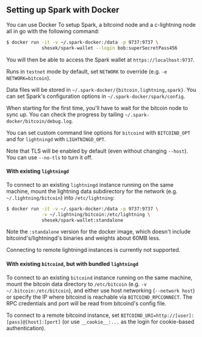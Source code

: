 ## Setting up Spark with Docker

You can use Docker To setup Spark, a bitcoind node and a c-lightning node all in go with the following command:

```bash
$ docker run -it -v ~/.spark-docker:/data -p 9737:9737 \
             shesek/spark-wallet --login bob:superSecretPass456
```

You will then be able to access the Spark wallet at `https://localhost:9737`.

Runs in `testnet` mode by default, set `NETWORK` to override (e.g. `-e NETWORK=bitcoin`).

Data files will be stored in `~/.spark-docker/{bitcoin,lightning,spark}`.
You can set Spark's configuration options in `~/.spark-docker/spark/config`.

When starting for the first time, you'll have to wait for the bitcoin node to sync up.
You can check the progress by tailing `~/.spark-docker/bitcoin/debug.log`.

You can set custom command line options for `bitcoind` with `BITCOIND_OPT`
and for `lightningd` with `LIGHTNINGD_OPT`.

Note that TLS will be enabled by default (even without changing `--host`).
You can use `--no-tls` to turn it off.

#### With existing `lightningd`

To connect to an existing `lightningd` instance running on the same machine,
mount the lightning data subdirectory for the network (e.g. `~/.lightning/bitcoin`)
into `/etc/lightning`:

```bash
$ docker run -it -v ~/.spark-docker:/data -p 9737:9737 \
             -v ~/.lightning/bitcoin:/etc/lightning \
             shesek/spark-wallet:standalone
```

Note the `:standalone` version for the docker image, which doesn't include
bitcoind's/lightningd's binaries and weights about 60MB less.

Connecting to remote lightningd instances is currently not supported.

#### With existing `bitcoind`, but with bundled `lightningd`

To connect to an existing `bitcoind` instance running on the same machine,
mount the bitcoin data directory to `/etc/bitcoin` (e.g. `-v ~/.bitcoin:/etc/bitcoin`),
and either use host networking (`--network host`) or specify the IP where bitcoind is reachable via `BITCOIND_RPCCONNECT`.
The RPC credentials and port will be read from bitcoind's config file.

To connect to a remote bitcoind instance, set `BITCOIND_URI=http://[user]:[pass]@[host]:[port]`
(or use `__cookie__:...` as the login for cookie-based authentication).
